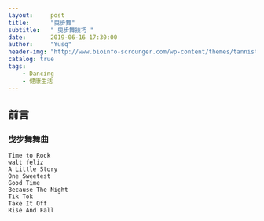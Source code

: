 ```yaml
---
layout:     post
title:      "曳步舞"
subtitle:   " 曳步舞技巧 "
date:       2019-06-16 17:30:00
author:     "Yusq"
header-img: "http://www.bioinfo-scrounger.com/wp-content/themes/tannistha/images/blog-banner.jpg"
catalog: true
tags:
    - Dancing
    - 健康生活
---
```



## 前言
### 曳步舞舞曲

```
Time to Rock
walt feliz
A Little Story
One Sweetest
Good Time
Because The Night
Tik Tok
Take It Off
Rise And Fall

```
